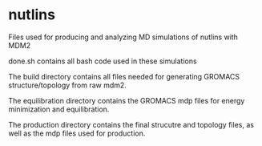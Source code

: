 # nutlins

Files used for producing and analyzing MD simulations of nutlins with MDM2

done.sh contains all bash code used in these simulations

The build directory contains all files needed for generating GROMACS structure/topology from raw mdm2.

The equilibration directory contains the GROMACS mdp files for energy minimization and equilibration.

The production directory contains the final strucutre and topology files, as well as the mdp files used for production.
